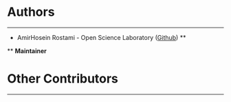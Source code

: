# Authors #

----------
- AmirHosein Rostami  - Open Science Laboratory ([Github](https://github.com/AHReccese)) **


** **Maintainer**

# Other Contributors #
----------
